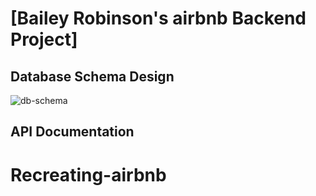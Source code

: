 # [Bailey Robinson's airbnb Backend Project]

## Database Schema Design

![db-schema]

[db-schema]: ./images/schema-design

## API Documentation
# Recreating-airbnb
